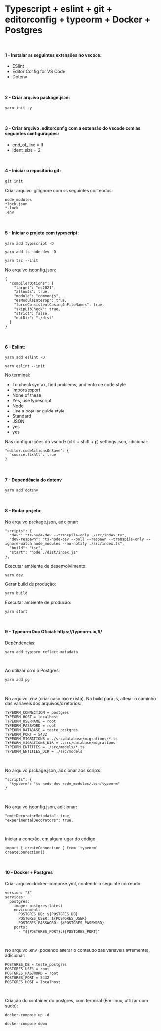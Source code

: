 <h1>Typescript + eslint + git + editorconfig + typeorm + Docker + Postgres</h1>

<br>

<h4>1 - Instalar as seguintes extensões no vscode:</h4>
<ul>
  <li>ESlint</li>
  <li>Editor Config for VS Code</li>
  <li>Dotenv</li>
</ul>


<br>

<h4>2 - Criar arquivo package.json:</h4>

```
yarn init -y
```

<br>

<h4>3 - Criar arquivo .editorconfig com a extensão do vscode com as seguintes configurações:</h4>
<ul>
  <li>end_of_line = lf</li>
  <li>ident_size = 2</li>
</ul>

<br>

<h4>4 - Iniciar o repositório git:</h4>

```
git init
```

<p>Criar arquivo .gitignore com os seguintes conteúdos:</p>

```
node_modules
*lock.json
*.lock
.env
```

<br>

<h4>5 - Iniciar o projeto com typescript:</h4>

```
yarn add typescript -D
```

```
yarn add ts-node-dev -D
```

```
yarn tsc --init
```

<p>No arquivo tsconfig.json:</p>

```
{
  "compilerOptions": {
    "target": "es2021",        
    "allowJs": true,                      
    "module": "commonjs",                            
    "esModuleInterop": true,                         
    "forceConsistentCasingInFileNames": true,                                          
    "skipLibCheck": true,
    "strict": false,
    "outDir": "./dist"                      
  }
}
```
<br>

<h4>6 - Eslint:</h4>

```
yarn add eslint -D
```

```
yarn eslint --init
```

<p>No terminal:</p>
<ul>
  <li>To check syntax, find problems, and enforce code style</li>
  <li>Import/export</li>
  <li>None of these</li>
  <li>Yes, use typescript</li>
  <li>Node</li>
  <li>Use a popular guide style</li>
  <li>Standard</li>
  <li>JSON</li>
  <li>yes</li>
  <li>yes</li>
</ul>

<p>Nas configurações do vscode (ctrl + shift + p) settings.json, adicionar: </p>

```
"editor.codeActionsOnSave": {
  "source.fixAll": true
}
```

<br>

<h4>7 - Dependência do dotenv</h4>

```
yarn add dotenv
```

<br>

<h4>8 - Rodar projeto:</h4>

<p>No arquivo package.json, adicionar: </p>

```
"scripts": {
  "dev": "ts-node-dev --transpile-only ./src/index.ts",
  "dev-respawn": "ts-node-dev --poll --respawn --transpile-only --ignore-watch node_modules --no-notify ./src/index.ts",
  "build": "tsc",
  "start": "node ./dist/index.js"
},
```

<p>Executar ambiente de desenvolvimento: </p>

```
yarn dev
```

<p>Gerar build de produção: </p>

```
yarn build
```

<p>Executar ambiente de produção: </p>

```
yarn start
```

<br>


<h4>9 - Typeorm Doc Oficial: https://typeorm.io/#/</h4>

<p>Depêndencias:</p>

```
yarn add typeorm reflect-metadata
```

<br>

<p>Ao utilizar com o Postgres:</p>

```
yarn add pg
```

<br>

<p>No arquivo .env (criar caso não exista). Na build para js, alterar o caminho das variáveis dos arquivos/diretórios: </p>

```
TYPEORM_CONNECTION = postgres
TYPEORM_HOST = localhost
TYPEORM_USERNAME = root
TYPEORM_PASSWORD = root
TYPEORM_DATABASE = teste_postgres
TYPEORM_PORT = 5432
TYPEORM_MIGRATIONS = ./src/database/migrations/*.ts
TYPEORM_MIGRATIONS_DIR = ./src/database/migrations
TYPEORM_ENTITIES = ./src/models/*.ts
TYPEORM_ENTITIES_DIR = ./src/models
```

<br>


<p>No arquivo package.json, adicionar aos scripts: </p>

```
"scripts": {
  "typeorm": "ts-node-dev node_modules/.bin/typeorm"
}
```

<br>

<p>No arquivo tsconfig.json, adicionar: </p>

```
"emitDecoratorMetadata": true,
"experimentalDecorators": true,
```

<br>

<p>Iniciar a conexão, em algum lugar do código</p>

```
import { createConnection } from 'typeorm'
createConnection()
```

<br>

<h4>10 - Docker + Postgres</h4>
<p>Criar arquivo docker-compose.yml, contendo o seguinte conteudo: </p>

```
version: "3"
services:
  postgres:
    image: postgres:latest
    environment:
      POSTGRES_DB: ${POSTGRES_DB}
      POSTGRES_USER: ${POSTGRES_USER}
      POSTGRES_PASSWORD: ${POSTGRES_PASSWORD}
    ports:
      - "${POSTGRES_PORT}:${POSTGRES_PORT}"
```

<br>

<p>No arquivo .env (podendo alterar o conteúdo das variáveis livremente), adicionar: </p>

```
POSTGRES_DB = teste_postgres
POSTGRES_USER = root
POSTGRES_PASSWORD = root
POSTGRES_PORT = 5432
POSTGRES_HOST = localhost
```

<br>

<p>Criação do container do postgres, com terminal (Em linux, utilizar com sudo):</p>

```
docker-compose up -d
```

```
docker-compose down
```
